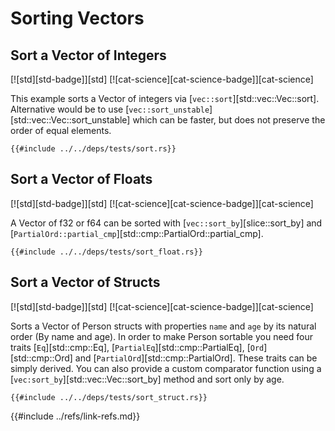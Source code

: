 # Sorting Vectors

## Sort a Vector of Integers

[![std][std-badge]][std]  [![cat-science][cat-science-badge]][cat-science]

This example sorts a Vector of integers via [`vec::sort`][std::vec::Vec::sort]. Alternative would be to use [`vec::sort_unstable`][std::vec::Vec::sort_unstable] which can be faster, but does not preserve the order of equal elements.

```rust,editable
{{#include ../../deps/tests/sort.rs}}
```

## Sort a Vector of Floats

[![std][std-badge]][std]  [![cat-science][cat-science-badge]][cat-science]

A Vector of f32 or f64 can be sorted with [`vec::sort_by`][slice::sort_by] and [`PartialOrd::partial_cmp`][std::cmp::PartialOrd::partial_cmp].

```rust,editable
{{#include ../../deps/tests/sort_float.rs}}
```

## Sort a Vector of Structs

[![std][std-badge]][std]  [![cat-science][cat-science-badge]][cat-science]

Sorts a Vector of Person structs with properties `name` and `age` by its natural order (By name and age). In order to make Person sortable you need four traits [`Eq`][std::cmp::Eq], [`PartialEq`][std::cmp::PartialEq], [`Ord`][std::cmp::Ord] and [`PartialOrd`][std::cmp::PartialOrd]. These traits can be simply derived. You can also provide a custom comparator function using a [`vec:sort_by`][std::vec::Vec::sort_by] method and sort only by age.

```rust,editable
{{#include ../../deps/tests/sort_struct.rs}}
```

{{#include ../refs/link-refs.md}}
